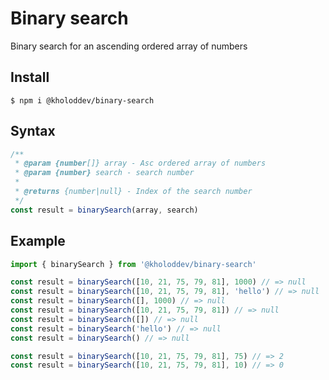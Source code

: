 # Binary search

Binary search for an ascending ordered array of numbers

## Install

```console
$ npm i @kholoddev/binary-search
```

## Syntax

```js
/**
 * @param {number[]} array - Asc ordered array of numbers
 * @param {number} search - search number
 * 
 * @returns {number|null} - Index of the search number 
 */
const result = binarySearch(array, search)
```

## Example

```js
import { binarySearch } from '@kholoddev/binary-search'

const result = binarySearch([10, 21, 75, 79, 81], 1000) // => null
const result = binarySearch([10, 21, 75, 79, 81], 'hello') // => null
const result = binarySearch([], 1000) // => null
const result = binarySearch([10, 21, 75, 79, 81]) // => null
const result = binarySearch([]) // => null
const result = binarySearch('hello') // => null
const result = binarySearch() // => null

const result = binarySearch([10, 21, 75, 79, 81], 75) // => 2
const result = binarySearch([10, 21, 75, 79, 81], 10) // => 0
```